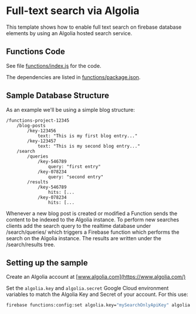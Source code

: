 # Full-text search via Algolia

This template shows how to enable full text search on firebase database elements by using an Algolia hosted search service.

## Functions Code

See file [functions/index.js](functions/index.js) for the code.

The dependencies are listed in [functions/package.json](functions/package.json).

## Sample Database Structure

As an example we'll be using a simple blog structure:

```
/functions-project-12345
    /blog-posts
        /key-123456
            text: "This is my first blog entry..."
        /key-123457
            text: "This is my second blog entry..."
    /search
        /queries
            /key-546789
                query: "first entry"
            /key-078234
                query: "second entry"
        /results
            /key-546789
                hits: [...
            /key-078234
                hits: [...
```

Whenever a new blog post is created or modified a Function sends the content to be indexed to the Algolia instance.
To perform new searches clients add the search query to the realtime database under /search/queries/ which triggers a
Firebase function which performs the search on the Algolia instance. The results are written under the /search/results
tree.


## Setting up the sample

Create an Algolia account at [www.algolia.com](https://www.algolia.com/)

Set the `algolia.key` and `algolia.secret` Google Cloud environment variables to match the Algolia Key and Secret of your account. For this use:

```bash
firebase functions:config:set algolia.key="mySearchOnlyApiKey" algolia.secret="myAdminKey"
```
